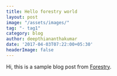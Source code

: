 ```yaml
---
title: Hello forestry world
layout: post
image: "/assets/images/"
tag: "- tag1"
category: blog
author: deepthiananthakumar
date: '2017-04-03T07:22:00+05:30'
headerImage: false
---
```



Hi, this is a sample blog post from 
<a href="https://forestry.io">Forestry</a>.